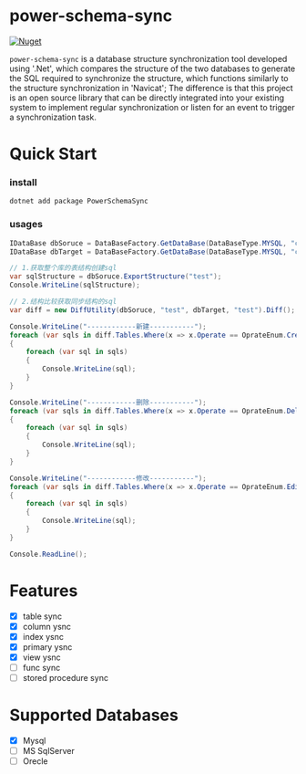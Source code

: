 # power-schema-sync
[![Nuget](https://img.shields.io/nuget/v/PowerSchemaSync)](https://www.nuget.org/packages/PowerSchemaSync/)

`power-schema-sync` is a database structure synchronization tool developed using '.Net', which compares the structure of the two databases to generate the SQL required to synchronize the structure, which functions similarly to the structure synchronization in 'Navicat'; The difference is that this project is an open source library that can be directly integrated into your existing system to implement regular synchronization or listen for an event to trigger a synchronization task.

# Quick Start
### install
```
dotnet add package PowerSchemaSync
```

### usages
```c#
IDataBase dbSoruce = DataBaseFactory.GetDataBase(DataBaseType.MYSQL, "connString1");
IDataBase dbTarget = DataBaseFactory.GetDataBase(DataBaseType.MYSQL, "connString2");

// 1.获取整个库的表结构创建sql
var sqlStructure = dbSoruce.ExportStructure("test");
Console.WriteLine(sqlStructure);

// 2.结构比较获取同步结构的sql
var diff = new DiffUtility(dbSoruce, "test", dbTarget, "test").Diff();

Console.WriteLine("------------新建-----------");
foreach (var sqls in diff.Tables.Where(x => x.Operate == OprateEnum.Created).Select(x => x.SyncSqls))
{
    foreach (var sql in sqls)
    {
        Console.WriteLine(sql);
    }
}

Console.WriteLine("------------删除-----------");
foreach (var sqls in diff.Tables.Where(x => x.Operate == OprateEnum.Delete).Select(x => x.SyncSqls))
{
    foreach (var sql in sqls)
    {
        Console.WriteLine(sql);
    }
}

Console.WriteLine("------------修改-----------");
foreach (var sqls in diff.Tables.Where(x => x.Operate == OprateEnum.Edit).Select(x => x.SyncSqls))
{
    foreach (var sql in sqls)
    {
        Console.WriteLine(sql);
    }
}

Console.ReadLine();
```
# Features
- [x] table sync
- [x] column ysnc
- [x] index ysnc
- [x] primary ysnc
- [x] view ysnc
- [ ] func sync
- [ ] stored procedure sync
# Supported Databases

- [x] Mysql
- [ ] MS SqlServer
- [ ] Orecle
